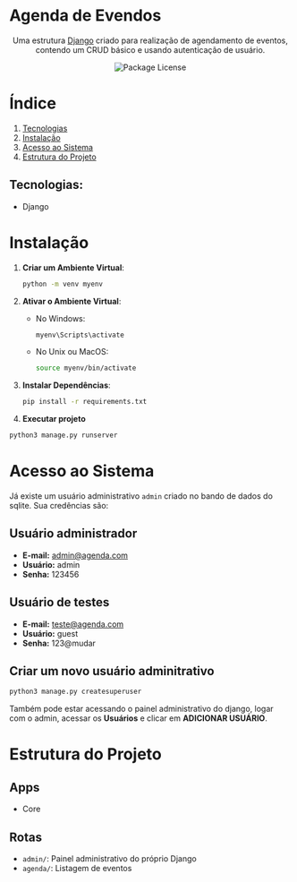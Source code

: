 # Agenda de Evendos

[circleci-url]: https://cdn.jsdelivr.net/gh/devicons/devicon/icons/django/django-plain.svg

<p align="center">Uma estrutura <a href="https://www.djangoproject.com/" target="_blank">Django</a> criado para realização de agendamento de eventos, contendo um CRUD básico e usando autenticação de usuário.</p>
<p align="center">
   <img src="https://img.shields.io/npm/l/@nestjs/core.svg" alt="Package License" />
</p>

# Índice

1. [Tecnologias](#tecnologias)
2. [Instalação](#instalação)
3. [Acesso ao Sistema](#acesso-ao-sistema)
4. [Estrutura do Projeto](#estrutura-do-Projeto)


## Tecnologias:

- Django

# Instalação

1. **Criar um Ambiente Virtual**:

   ```sh
   python -m venv myenv
   ```

2. **Ativar o Ambiente Virtual**:

   - No Windows:
     ```sh
     myenv\Scripts\activate
     ```
   - No Unix ou MacOS:
     ```sh
     source myenv/bin/activate
     ```

3. **Instalar Dependências**:
   ```sh
   pip install -r requirements.txt
   ```
4. **Executar projeto**

```sh
python3 manage.py runserver
```

# Acesso ao Sistema

Já existe um usuário administrativo `admin` criado no bando de dados do sqlite.
Sua credências são:

## Usuário administrador
- **E-mail:** admin@agenda.com
- **Usuário:** admin
- **Senha:** 123456

## Usuário de testes
- **E-mail:** teste@agenda.com
- **Usuário:** guest
- **Senha:** 123@mudar

## Criar um novo usuário adminitrativo
```sh
python3 manage.py createsuperuser
```
Também pode estar acessando o painel administrativo do django, logar com o admin, acessar os **Usuários** e clicar em **ADICIONAR USUÁRIO**.
# Estrutura do Projeto
## Apps
   - Core

## Rotas
   - `admin/`: Painel administrativo do próprio Django
   - `agenda/`: Listagem de eventos